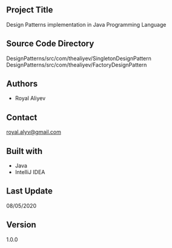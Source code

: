 ## Project Title

Design Patterns implementation in Java Programming Language

## Source Code Directory

DesignPatterns/src/com/thealiyev/SingletonDesignPattern<br />
DesignPatterns/src/com/thealiyev/FactoryDesignPattern

## Authors

- Royal Aliyev

## Contact

royal.alyv@gmail.com

## Built with

- Java
- IntelliJ IDEA

## Last Update

08/05/2020

## Version

1.0.0
